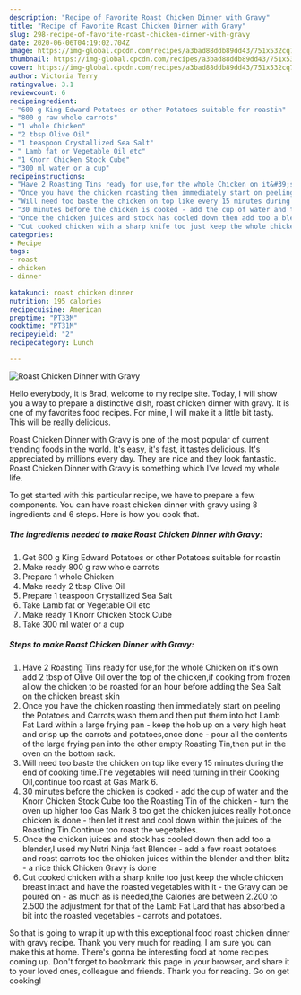 ```yaml
---
description: "Recipe of Favorite Roast Chicken Dinner with Gravy"
title: "Recipe of Favorite Roast Chicken Dinner with Gravy"
slug: 298-recipe-of-favorite-roast-chicken-dinner-with-gravy
date: 2020-06-06T04:19:02.704Z
image: https://img-global.cpcdn.com/recipes/a3bad88ddb89dd43/751x532cq70/roast-chicken-dinner-with-gravy-recipe-main-photo.jpg
thumbnail: https://img-global.cpcdn.com/recipes/a3bad88ddb89dd43/751x532cq70/roast-chicken-dinner-with-gravy-recipe-main-photo.jpg
cover: https://img-global.cpcdn.com/recipes/a3bad88ddb89dd43/751x532cq70/roast-chicken-dinner-with-gravy-recipe-main-photo.jpg
author: Victoria Terry
ratingvalue: 3.1
reviewcount: 6
recipeingredient:
- "600 g King Edward Potatoes or other Potatoes suitable for roastin"
- "800 g raw whole carrots"
- "1 whole Chicken"
- "2 tbsp Olive Oil"
- "1 teaspoon Crystallized Sea Salt"
- " Lamb fat or Vegetable Oil etc"
- "1 Knorr Chicken Stock Cube"
- "300 ml water or a cup"
recipeinstructions:
- "Have 2 Roasting Tins ready for use,for the whole Chicken on it&#39;s own add 2 tbsp of Olive Oil over the top of the chicken,if cooking from frozen allow the chicken to be roasted for an hour before adding the Sea Salt on the chicken breast skin"
- "Once you have the chicken roasting then immediately start on peeling the Potatoes and Carrots,wash them and then put them into hot Lamb Fat Lard within a large frying pan - keep the hob up on a very high heat and crisp up the carrots and potatoes,once done - pour all the contents of the large frying pan into the other empty Roasting Tin,then put in the oven on the bottom rack."
- "Will need too baste the chicken on top like every 15 minutes during the end of cooking time.The vegetables will need turning in their Cooking Oil,continue too roast at Gas Mark 6."
- "30 minutes before the chicken is cooked - add the cup of water and the Knorr Chicken Stock Cube too the Roasting Tin of the chicken - turn the oven up higher too Gas Mark 8 too get the chicken juices really hot,once chicken is done - then let it rest and cool down within the juices of the Roasting Tin.Continue too roast the vegetables."
- "Once the chicken juices and stock has cooled down then add too a blender,I used my Nutri Ninja fast Blender - add a few roast potatoes and roast carrots too the chicken juices within the blender and then blitz - a nice thick Chicken Gravy is done"
- "Cut cooked chicken with a sharp knife too just keep the whole chicken breast intact and have the roasted vegetables with it - the Gravy can be poured on - as much as is needed,the Calories are between 2.200 to 2.500 the adjustment for that of the Lamb Fat Lard that has absorbed a bit into the roasted vegetables - carrots and potatoes."
categories:
- Recipe
tags:
- roast
- chicken
- dinner

katakunci: roast chicken dinner 
nutrition: 195 calories
recipecuisine: American
preptime: "PT33M"
cooktime: "PT31M"
recipeyield: "2"
recipecategory: Lunch

---
```



![Roast Chicken Dinner with Gravy](https://img-global.cpcdn.com/recipes/a3bad88ddb89dd43/751x532cq70/roast-chicken-dinner-with-gravy-recipe-main-photo.jpg)

Hello everybody, it is Brad, welcome to my recipe site. Today, I will show you a way to prepare a distinctive dish, roast chicken dinner with gravy. It is one of my favorites food recipes. For mine, I will make it a little bit tasty. This will be really delicious.

Roast Chicken Dinner with Gravy is one of the most popular of current trending foods in the world. It's easy, it's fast, it tastes delicious. It's appreciated by millions every day. They are nice and they look fantastic. Roast Chicken Dinner with Gravy is something which I've loved my whole life.




To get started with this particular recipe, we have to prepare a few components. You can have roast chicken dinner with gravy using 8 ingredients and 6 steps. Here is how you cook that.

<!--inarticleads1-->

##### The ingredients needed to make Roast Chicken Dinner with Gravy:

1. Get 600 g King Edward Potatoes or other Potatoes suitable for roastin
1. Make ready 800 g raw whole carrots
1. Prepare 1 whole Chicken
1. Make ready 2 tbsp Olive Oil
1. Prepare 1 teaspoon Crystallized Sea Salt
1. Take  Lamb fat or Vegetable Oil etc
1. Make ready 1 Knorr Chicken Stock Cube
1. Take 300 ml water or a cup




<!--inarticleads2-->

##### Steps to make Roast Chicken Dinner with Gravy:

1. Have 2 Roasting Tins ready for use,for the whole Chicken on it&#39;s own add 2 tbsp of Olive Oil over the top of the chicken,if cooking from frozen allow the chicken to be roasted for an hour before adding the Sea Salt on the chicken breast skin
1. Once you have the chicken roasting then immediately start on peeling the Potatoes and Carrots,wash them and then put them into hot Lamb Fat Lard within a large frying pan - keep the hob up on a very high heat and crisp up the carrots and potatoes,once done - pour all the contents of the large frying pan into the other empty Roasting Tin,then put in the oven on the bottom rack.
1. Will need too baste the chicken on top like every 15 minutes during the end of cooking time.The vegetables will need turning in their Cooking Oil,continue too roast at Gas Mark 6.
1. 30 minutes before the chicken is cooked - add the cup of water and the Knorr Chicken Stock Cube too the Roasting Tin of the chicken - turn the oven up higher too Gas Mark 8 too get the chicken juices really hot,once chicken is done - then let it rest and cool down within the juices of the Roasting Tin.Continue too roast the vegetables.
1. Once the chicken juices and stock has cooled down then add too a blender,I used my Nutri Ninja fast Blender - add a few roast potatoes and roast carrots too the chicken juices within the blender and then blitz - a nice thick Chicken Gravy is done
1. Cut cooked chicken with a sharp knife too just keep the whole chicken breast intact and have the roasted vegetables with it - the Gravy can be poured on - as much as is needed,the Calories are between 2.200 to 2.500 the adjustment for that of the Lamb Fat Lard that has absorbed a bit into the roasted vegetables - carrots and potatoes.




So that is going to wrap it up with this exceptional food roast chicken dinner with gravy recipe. Thank you very much for reading. I am sure you can make this at home. There's gonna be interesting food at home recipes coming up. Don't forget to bookmark this page in your browser, and share it to your loved ones, colleague and friends. Thank you for reading. Go on get cooking!
